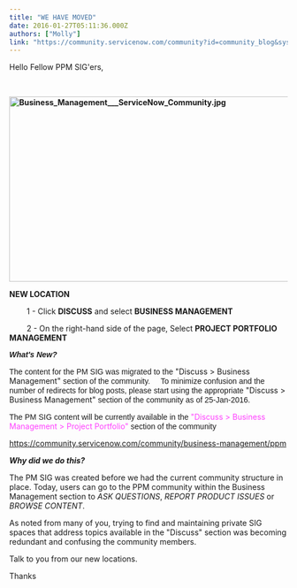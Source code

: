 ```yaml
---
title: "WE HAVE MOVED"
date: 2016-01-27T05:11:36.000Z
authors: ["Molly"]
link: "https://community.servicenow.com/community?id=community_blog&sys_id=9e0deaa5dbd0dbc01dcaf3231f96197c"
---
```

<p>Hello Fellow PPM SIG'ers,</p><p><strong>                                                                                                                     </strong></p><p></p><p></p><p><strong><a _jive_internal="true" href="/servlet/JiveServlet/downloadImage/2-877400-71177/Business_Management___ServiceNow_Community.jpg"><img   alt="Business_Management___ServiceNow_Community.jpg" class="image-1 jive-image" height="335" src="a6b0cc8adb94db048c8ef4621f961913.iix" style="width: 868px; height: 334.898px;" width="868"/></a></strong></p><p></p><p><strong>NEW LOCATION</strong></p><p>         1 - Click <strong>DISCUSS</strong> and select <strong>BUSINESS MANAGEMENT</strong></p><p>         2 - On the right-hand side of the page, Select <strong>PROJECT PORTFOLIO MANAGEMENT</strong></p><p></p><p><span style="font-family: Calibri,sans-serif;"><em><strong>What's New?</strong></em></span></p><p></p><p><span style="font-family: Calibri,sans-serif;">The content for the PM SIG was migrated to the </span>"Discuss &gt; Business Management" <span style="font-family: Calibri,sans-serif;">section of the community.     To minimize confusion and the number of redirects for blog posts, please start using the </span><span style="font-family: Calibri,sans-serif;">appropriate </span>"Discuss &gt; Business Management" <span style="font-family: Calibri,sans-serif;">section of the community as of 25-Jan-2016. </span></p><p><span style="font-family: Calibri,sans-serif;">The PM SIG content will be currently available in </span><span style="font-family: Calibri,sans-serif;">the </span><span style="color: #ff40ff;">"Discuss &gt; Business Management &gt; Project Portfolio"</span> <span style="font-family: Calibri,sans-serif;">section of the community</span><span style="font-family: Calibri,sans-serif;"> </span></p><p><a title="" _jive_internal="true" class="jivecontainerTT-hover-container jive-link-community-small" data-containerid="2113" data-containertype="14" data-objectid="2092" data-objecttype="14" href="/community/business-management/ppm">https://community.servicenow.com/community/business-management/ppm</a></p><p></p><p><strong><em>Why did we do this? </em></strong></p><p></p><p>The PM SIG was created before we had the current community structure in place. Today, users can go to the PPM community within the Business Management section to <em>ASK QUESTIONS</em>, <em>REPORT PRODUCT ISSUES</em> or   <em>BROWSE CONTENT</em>.</p><p>As noted from many of you, trying to find and maintaining private SIG spaces that address topics available in the "Discuss" section was becoming redundant and confusing the community members.</p><p></p><p>Talk to you from our new locations.</p><p></p><p>Thanks</p>
